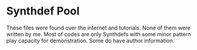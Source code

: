 # Synthdef Pool
These files were found over the internet and tutorials. None of them were written by me. Most of codes are only Synthdefs with some minor pattern play capacity for demonstration. Some do have author information.
